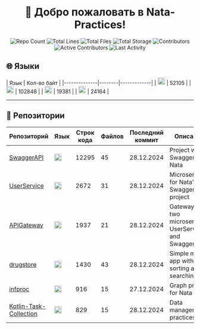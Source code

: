 
<h1 align="center">👋 Добро пожаловать в <strong>Nata-Practices</strong>!</h1>

<p align="center">
  <img src="https://img.shields.io/badge/Репозиториев-6-blue" alt="Repo Count" />
  <img src="https://img.shields.io/badge/Строк_кода-20079-brightgreen" alt="Total Lines" />
  <img src="https://img.shields.io/badge/Файлов-170-yellow" alt="Total Files" />
  <img src="https://img.shields.io/badge/Объем_хранилища-1.39MB-purple" alt="Total Storage" />
  <img src="https://img.shields.io/badge/Контрибьюторы-2-orange" alt="Contributors" />
  <img src="https://img.shields.io/badge/Активных_участников-1-red" alt="Active Contributors" />
  <img src="https://img.shields.io/badge/Последняя_активность-29.12.2024-brightgreen" alt="Last Activity" />
</p>

## 🌐 Языки
| Язык         | Кол-во байт |
|--------------|--------|-------------|
| <img src="https://cdn.simpleicons.org/python/3776AB" height="20" alt="Python"> | 52105 |
| <img src="https://cdn.simpleicons.org/csharp/239120" height="20" alt="C#"> | 102848 |
| <img src="https://cdn.simpleicons.org/kotlin/0095D5" height="20" alt="Kotlin"> | 19381 |
| <img src="https://cdn.simpleicons.org/openjdk/007396" height="20" alt="Java"> | 24164 |

<hr/>

## 📂 Репозитории
| Репозиторий | Язык | Строк кода | Файлов | Последний коммит | Описание |
|-------------|---------------|------------|--------|------------------|----------|
| [SwaggerAPI](https://github.com/Nata-Practices/SwaggerAPI) | <img src="https://cdn.simpleicons.org/csharp/239120" height="20" alt="C#"> | 12295 | 45 | 28.12.2024 | Project with Swagger for Nata |
| [UserService](https://github.com/Nata-Practices/UserService) | <img src="https://cdn.simpleicons.org/csharp/239120" height="20" alt="C#"> | 2672 | 31 | 28.12.2024 | Microservice for Nata's SwaggerAPI project |
| [APIGateway](https://github.com/Nata-Practices/APIGateway) | <img src="https://cdn.simpleicons.org/csharp/239120" height="20" alt="C#"> | 1937 | 21 | 28.12.2024 | Gateway for two microservices UserService and SwaggerAPI |
| [drugstore](https://github.com/Nata-Practices/drugstore) | <img src="https://cdn.simpleicons.org/kotlin/0095D5" height="20" alt="Kotlin"> | 1430 | 43 | 28.12.2024 | Simple mobile app with sorting and searching |
| [infproc](https://github.com/Nata-Practices/infproc) | <img src="https://cdn.simpleicons.org/python/3776AB" height="20" alt="Python"> | 916 | 15 | 27.12.2024 | Graph project for Nata |
| [Kotlin-Task-Collection](https://github.com/Nata-Practices/Kotlin-Task-Collection) | <img src="https://cdn.simpleicons.org/openjdk/007396" height="20" alt="Java"> | 829 | 15 | 28.12.2024 | Data management practices |
